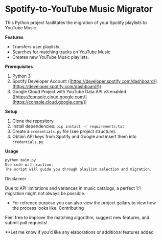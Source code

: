 # Spotify-to-YouTube Music Migrator

This Python project facilitates the migration of your Spotify playlists to YouTube Music.

**Features**

*   Transfers user playlists.
*   Searches for matching tracks on YouTube Music
*   Creates new YouTube Music playlists.

**Prerequisites**

1.  Python 3
2.  Spotify Developer Account ([https://developer.spotify.com/dashboard/](https://developer.spotify.com/dashboard/))
3.  Google Cloud Project with YouTube Data API v3 enabled ([https://console.cloud.google.com/](https://console.cloud.google.com/))

**Setup**

1.  Clone the repository.
2.  Install dependencies: `pip install -r requirements.txt`
3.  Create a `credentials.py` file (see project structure).
4.  Obtain API keys from Spotify and Google and insert them into `credentials.py`.

**Usage**

   ```bash
   python main.py
Use code with caution.
The script will guide you through playlist selection and migration.
```
Disclaimer

Due to API limitations and variances in music catalogs, a perfect 1:1 migration might not always be possible.
 * For refrence purpose you can also view the project gallary to view how the process looks like.
Contributing

Feel free to improve the matching algorithm, suggest new features, and submit pull requests!


**Let me know if you'd like any elaborations or additional features added
